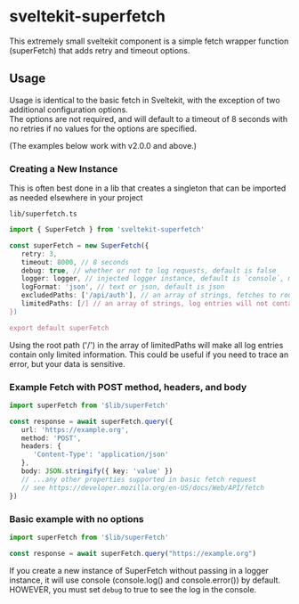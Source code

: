 # sveltekit-superfetch

This extremely small sveltekit component is a simple fetch wrapper function (superFetch) that adds retry and timeout options.

## Usage

Usage is identical to the basic fetch in Sveltekit, with the exception of two additional configuration options.  
The options are not required, and will default to a timeout of 8 seconds with no retries if no values for the options are specified.

(The examples below work with v2.0.0 and above.)

### Creating a New Instance

This is often best done in a lib that creates a singleton that can be imported as needed elsewhere in your project

`lib/superfetch.ts`

```ts
import { SuperFetch } from 'sveltekit-superfetch'

const superFetch = new SuperFetch({
   retry: 3,
   timeout: 8000, // 8 seconds
   debug: true, // whether or not to log requests, default is false
   logger: logger, // injected logger instance, default is `console`, must implement info() and error()
   logFormat: 'json', // text or json, default is json
   excludedPaths: ['/api/auth'], // an array of strings, fetches to routes containing these strings will not be logged
   limitedPaths: [/] // an array of strings, log entries will not contain headers, bodies, cookies, or url params
})

export default superFetch
```

Using the root path ('/') in the array of limitedPaths will make all log entries contain only limited information.  This could be useful if you need to trace an error, but your data is sensitive.

### Example Fetch with POST method, headers, and body

```ts
import superFetch from '$lib/superFetch'

const response = await superFetch.query({
   url: 'https://example.org', 
   method: 'POST',
   headers: {
      'Content-Type': 'application/json'
   },
   body: JSON.stringify({ key: 'value' })
   // ...any other properties supported in basic fetch request
   // see https://developer.mozilla.org/en-US/docs/Web/API/fetch
})
```

### Basic example with no options

``` ts
import superFetch from '$lib/superFetch'

const response = await superFetch.query("https://example.org")

```

If you create a new instance of SuperFetch without passing in a logger instance, it will use console (console.log() and console.error()) by default.  HOWEVER, you must set `debug` to true to see the log in the console.
